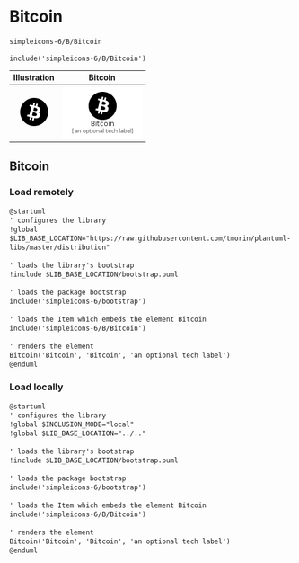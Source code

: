 # Bitcoin


```text
simpleicons-6/B/Bitcoin
```

```text
include('simpleicons-6/B/Bitcoin')
```



| Illustration | Bitcoin |
| :---: | :---: |
| ![illustration for Illustration](../../simpleicons-6/B/Bitcoin.png) | ![illustration for Bitcoin](../../simpleicons-6/B/Bitcoin.Local.png) |




## Bitcoin

### Load remotely
```plantuml
@startuml
' configures the library
!global $LIB_BASE_LOCATION="https://raw.githubusercontent.com/tmorin/plantuml-libs/master/distribution"

' loads the library's bootstrap
!include $LIB_BASE_LOCATION/bootstrap.puml

' loads the package bootstrap
include('simpleicons-6/bootstrap')

' loads the Item which embeds the element Bitcoin
include('simpleicons-6/B/Bitcoin')

' renders the element
Bitcoin('Bitcoin', 'Bitcoin', 'an optional tech label')
@enduml
```

### Load locally
```plantuml
@startuml
' configures the library
!global $INCLUSION_MODE="local"
!global $LIB_BASE_LOCATION="../.."

' loads the library's bootstrap
!include $LIB_BASE_LOCATION/bootstrap.puml

' loads the package bootstrap
include('simpleicons-6/bootstrap')

' loads the Item which embeds the element Bitcoin
include('simpleicons-6/B/Bitcoin')

' renders the element
Bitcoin('Bitcoin', 'Bitcoin', 'an optional tech label')
@enduml
```


